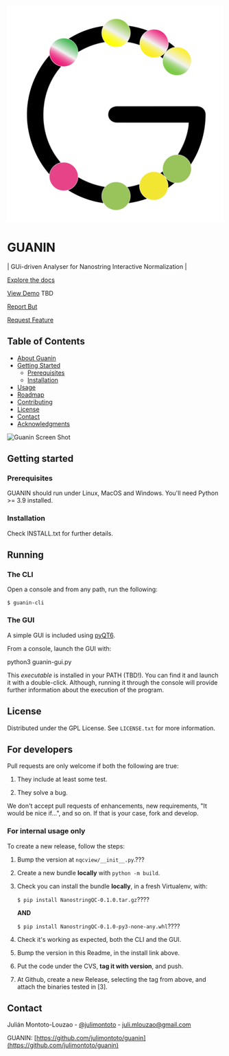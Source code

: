 ![Logo](/image/logoguanin.png)
  
# GUANIN

| GUi-driven Analyser for Nanostring Interactive Normalization |

[Explore the docs](https://github.com/julimontoto/guanin)

[View Demo](https://github.com/github_username/repo_name) TBD

[Report But](https://github.com/julimontoto/guanin/issues)

[Request Feature](https://github.com/github_username/repo_name/issues)

## Table of Contents

* [About Guanin](#about-guanin)
* [Getting Started](#getting-started)
  * [Prerequisites](#prerequisites)
  * [Installation](#installation)
* [Usage](#usage)
* [Roadmap](#roadmap)
* [Contributing](#contributing)
* [License](#license)
* [Contact](#contact)
* [Acknowledgments](#acknowledgements)


![Guanin Screen Shot](https://i.imgur.com/TBTcTnm.png)

## Getting started

### Prerequisites

GUANIN should run under Linux, MacOS and Windows. You'll need Python >= 3.9 installed.

### Installation

Check INSTALL.txt for further details.

## Running

### The CLI

Open a console and from any path, run the following:

    $ guanin-cli

### The GUI

A simple GUI is included using [pyQT6](https://pypi.org/project/PyQt6/).

From a console, launch the GUI with:

python3 guanin-gui.py

This *executable* is installed in your PATH (TBD!). You can find it and launch
it with a double-click.
Although, running it through the console will provide further information about the execution of the program.


<!-- LICENSE -->
## License

Distributed under the GPL License. See `LICENSE.txt` for more information.

<!-- For developers -->
## For developers

Pull requests are only welcome if both the following are true:

1. They include at least some test.

2. They solve a bug.

We don't accept pull requests of enhancements, new requirements, "It would be
nice if...", and so on. If that is your case, fork and develop.

### For internal usage only

To create a new release, follow the steps:

1. Bump the version at `nqcview/__init__.py`.???

2. Create a new bundle **locally** with `python -m build`.

3. Check you can install the bundle **locally**, in a fresh Virtualenv, with:

    `$ pip install NanostringQC-0.1.0.tar.gz`????

    **AND**

     `$ pip install NanostringQC-0.1.0-py3-none-any.whl`????

4. Check it's working as expected, both the CLI and the GUI.

5. Bump the version in this Readme, in the install link above.

6. Put the code under the CVS, **tag it with version**, and push.

7. At Github, create a new Release, selecting the tag from above, and attach
  the binaries tested in [3].


## Contact

Julián Montoto-Louzao - [@julimontoto](https://twitter.com/julimontoto) - juli.mlouzao@gmail.com

GUANIN: [https://github.com/julimontoto/guanin](https://github.com/julimontoto/guanin)
